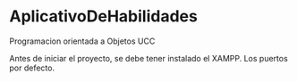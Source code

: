 # AplicativoDeHabilidades
Programacion orientada a Objetos UCC

Antes de iniciar el proyecto, se debe tener instalado el XAMPP. Los puertos por defecto.


